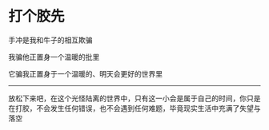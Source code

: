 # 打个胶先

手冲是我和牛子的相互欺骗

我骗他正置身一个温暖的批里

它骗我正置身于一个温暖的、明天会更好的世界里

---
放松下来吧，在这个光怪陆离的世界中，只有这一小会是属于自己的时间，你只是在打胶，不会发生任何错误，也不会遇到任何难题，毕竟现实生活中充满了失望与落空



